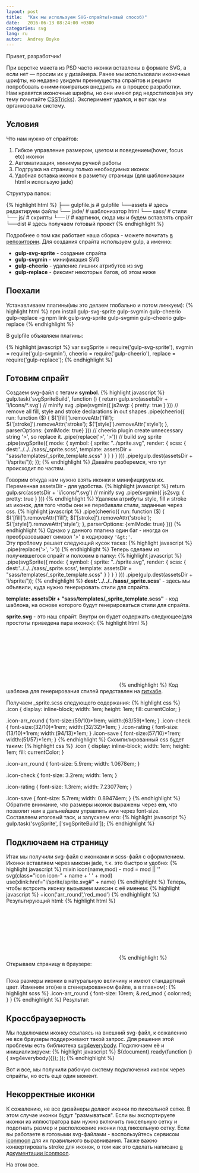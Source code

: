 ```yaml
---
layout: post
title:  "Как мы используем SVG-спрайты(новый способ)"
date:   2016-06-13 08:24:00 +0300
categories: svg
lang: ru
autor:  Andrey Boyko
---
```

Привет, разработчик!

При верстке макета из PSD часто иконки вставлены в формате SVG, а если нет — просим их у дизайнера. Ранее мы использовали иконочные шрифты, но недавно увидели преимущества спрайтов и решили попробовать <s>с ними поиграться</s> внедрить их в процесс разработки. Нам нравятся иконочные шрифты, но они имеют ряд недостатков(на эту тему почитайте [CSSTricks](https://css-tricks.com/icon-fonts-vs-svg/)). Эксперимент удался, и вот как мы организовали систему.

## Условия

Что нам нужно от спрайтов:

1. Гибкое управление размером, цветом и поведением(hover, focus etc) иконки
2. Автоматизация, минимум ручной работы
3. Подгрузка на страницу только необходимых иконок
4. Удобная вставка иконок в разметку страницы (для шаблонизации html я использую jade)

Структура папок:

{% highlight html %}
├── gulpfile.js                # gulpfile
└──assets                      # здесь редактируем файлы
    └── jade/                  # шаблонизатор html
    └── sass/                  # стили
    └── js/                    # скрипты
    └── i/                     # картинки, сюда мы и будем вставлять спрайт
└──dist                        # здесь получаем готовый проект
{% endhighlight %}

Подробнее о том как работает наша сборка - можете почитать [в репозитории](https://github.com/glivera-team/glivera-team-template).
Для создания спрайта используем gulp, а именно:

* <b>gulp-svg-sprite</b>  - создание спрайта
* <b>gulp-svgmin</b> - минификация SVG 
* <b>gulp-cheerio</b> - удаление лишних атрибутов из svg
* <b>gulp-replace</b> - фиксинг некоторых багов, об этом ниже

## Поехали

Устанавливаем плагины(мы это делаем глобально и потом линкуем):
{% highlight html %}
npm install gulp-svg-sprite gulp-svgmin gulp-cheerio gulp-replace -g
npm link gulp-svg-sprite gulp-svgmin gulp-cheerio gulp-replace
{% endhighlight %}

В gulpfile объявляем плагины:

{% highlight javascript %}
var svgSprite = require('gulp-svg-sprite'),
	svgmin = require('gulp-svgmin'),
	cheerio = require('gulp-cheerio'),
	replace = require('gulp-replace');
{% endhighlight %}

## Готовим спрайт
Создаем svg-файл с тегами <b>symbol</b>.
{% highlight javascript %}
gulp.task('svgSpriteBuild', function () {
	return gulp.src(assetsDir + 'i/icons/*.svg')
	// minify svg
		.pipe(svgmin({
			js2svg: {
				pretty: true
			}
		}))
		// remove all fill, style and stroke declarations in out shapes
		.pipe(cheerio({
			run: function ($) {
				$('[fill]').removeAttr('fill');
				$('[stroke]').removeAttr('stroke');
				$('[style]').removeAttr('style');
			},
			parserOptions: {xmlMode: true}
		}))
		// cheerio plugin create unnecessary string '&gt;', so replace it.
		.pipe(replace('&gt;', '>'))
		// build svg sprite
		.pipe(svgSprite({
			mode: {
				symbol: {
					sprite: "../sprite.svg",
					render: {
						scss: {
							dest:'../../../sass/_sprite.scss',
							template: assetsDir + "sass/templates/_sprite_template.scss"
						}
					}
				}
			}
		}))
		.pipe(gulp.dest(assetsDir + 'i/sprite/'));
});
{% endhighlight %}
Давайте разберемся, что тут происходит по частям.

Говорим откуда нам нужно взять иконки и минифицируем их. Переменная assetsDir - для удобства.
{% highlight javascript %}
return gulp.src(assetsDir + 'i/icons/*.svg')
	// minify svg
	.pipe(svgmin({
		js2svg: {
			pretty: true
		}
	}))
{% endhighlight %}
Удаляем атрибуты style, fill и stroke из иконок, для того чтобы они не перебивали стили, заданные через css.
{% highlight javascript %}
.pipe(cheerio({
	run: function ($) {
		$('[fill]').removeAttr('fill');
		$('[stroke]').removeAttr('stroke');
		$('[style]').removeAttr('style');
	},
	parserOptions: {xmlMode: true}
}))
{% endhighlight %}
Однако у данного плагина один баг - иногда он преобразовывает символ '>' в кодировку `'&gt;'`.
<br/>Эту проблему решает следующий кусок таска:
{% highlight javascript %}
.pipe(replace('&gt;', '>'))
{% endhighlight %}
Теперь сделаем из получившегося спрайт и положим в папку:
{% highlight javascript %}
.pipe(svgSprite({
	mode: {
		symbol: {
			sprite: "../sprite.svg",
			render: {
				scss: {
					dest:'../../../sass/_sprite.scss',
					template: assetsDir + "sass/templates/_sprite_template.scss"
				}
			}
		}
	}
}))
.pipe(gulp.dest(assetsDir + 'i/sprite/'));
{% endhighlight %}
<b>dest:'../../../sass/_sprite.scss'</b> - здесь мы объявили, куда нужно генерировать стили для спрайта.

<b>template: assetsDir + "sass/templates/_sprite_template.scss"</b> - код шаблона, на основе которого будут генерироваться стили для спрайта.

<b>sprite.svg</b> - это наш спрайт. Внутри он будет содержать следующее(для простоты приведена пара иконок):
{% highlight html %}
<?xml version="1.0" encoding="utf-8"?>
<svg xmlns="http://www.w3.org/2000/svg" xmlns:xlink="http://www.w3.org/1999/xlink">
<symbol viewBox="0 0 32 32" id="check">
    <path d="M26.664 6.27a.829.829 0 0 0-1.177 0L13.088 18.611a.826.826 0 0 1-1.178 0l-5.433-5.532a.825.825 0 0 0-1.177 0l-2.401 2.158a.83.83 0 0 0-.246.583c0 .215.087.44.247.603l5.478 5.749c.324.328.855.861 1.178 1.186l2.355 2.374a.834.834 0 0 0 1.178 0L29.019 9.83a.846.846 0 0 0 0-1.188l-2.356-2.373z"/>
</symbol>
<symbol viewBox="0 0 94 13" id="rating">
    <path d="M7 10.5l-4.11 2.16.78-4.58L.34 4.84l4.6-.67L7 0l2.06 4.17 4.6.67-3.33 3.24.78 4.58L7 10.5zm20 0l-4.11 2.16.78-4.58-3.33-3.24 4.6-.67L27 0l2.06 4.17 4.6.67-3.33 3.24.78 4.58L27 10.5zm20 0l-4.11 2.16.78-4.58-3.33-3.24 4.6-.67L47 0l2.061 4.17 4.6.67-3.33 3.24.779 4.58L47 10.5zm20 0l-4.109 2.16.779-4.58-3.33-3.24 4.6-.67L67 0l2.061 4.17 4.6.67-3.33 3.24.779 4.58L67 10.5zm24.771 3.073L87 11.064l-4.771 2.509.904-5.318-3.868-3.764 5.343-.778L87-1.128l2.393 4.841 5.343.778-3.868 3.764.903 5.318zM87 9.936l3.447 1.812-.654-3.842 2.792-2.717-3.856-.562L87 1.128l-1.729 3.499-3.856.562 2.792 2.717-.654 3.842L87 9.936z"/>
    <path d="M87 10.5l-4.109 2.16.779-4.58-3.33-3.24 4.6-.67L87 0v10.5z"/>
</symbol>
</svg>
{% endhighlight %}
Код шаблона для генерирования стилей представлен на <a href="https://github.com/glivera-team/glivera-team-template/blob/master/assets/sass/templates/_sprite_template.scss" target="_blank">гитхабе</a>.


Получаем _sprite.scss следующего содержания:
{% highlight css %}
.icon {
	display: inline-block;
	width: 1em;
	height: 1em;
	fill: currentColor;
}

.icon-arr_round {
	font-size:(59/10)*1rem;
	width:(63/59)*1em;
}
.icon-check {
	font-size:(32/10)*1rem;
	width:(32/32)*1em;
}
.icon-rating {
	font-size:(13/10)*1rem;
	width:(94/13)*1em;
}
.icon-save {
	font-size:(57/10)*1rem;
	width:(51/57)*1em;
}
{% endhighlight %}
Скомпилированный css будет таким:
{% highlight css %}
.icon {
  display: inline-block;
  width: 1em;
  height: 1em;
  fill: currentColor;
}

.icon-arr_round {
  font-size: 5.9rem;
  width: 1.0678em;
}

.icon-check {
  font-size: 3.2rem;
  width: 1em;
}

.icon-rating {
  font-size: 1.3rem;
  width: 7.23077em;
}

.icon-save {
  font-size: 5.7rem;
  width: 0.89474em;
}
{% endhighlight %}
Обратите внимание, что размеры иконок выражены через <b>em</b>, что позволит нам в дальнейшем управлять ими через font-size.<br/>Составляем итоговый таск, и запускаем его:
{% highlight javascript %}
gulp.task('svgSprite', ['svgSpriteBuild']);
{% endhighlight %}

## Подключаем на страницу
Итак мы получили svg-файл с иконками и scss-файл с оформлением.
Иконки вставляем через миксин jade, т.к. это быстро и удобно:
{% highlight javascript %}
mixin icon(name,mod)
	- mod = mod || ''
	svg(class="icon icon-" + name + ' ' + mod)
		use(xlink:href="i/sprite/sprite.svg#" + name)
{% endhighlight %}
Теперь, чтобы встроить иконку вызываем миксин с её именем:
{% highlight javascript %}
+icon('arr_round','red_mod')
{% endhighlight %}
Результирующий html:
{% highlight html %}
 <svg class="icon icon-arr_round red_mod">
    <use xlink:href="i/sprite/sprite.svg#arr_round"></use>
</svg>
{% endhighlight %}
Открываем страницу в браузере:<br/>

<img alt="" src="../../../../i/sprite-lesson-2-1.png">

Пока размеры иконки в натуральную величину и имеют стандартный цвет. Изменим это(не в сгенерированном файле, а в главном):
{% highlight scss %}
.icon-arr_round {
	font-size: 10rem;
	&.red_mod {
		color:red;
	}
}
{% endhighlight %}
Результат:<br/>
<img alt="" src="../../../../i/sprite-lesson-2-2.png">

## Кроссбраузерность
Мы подключаем иконку ссылаясь на внешний svg-файл, к сожалению не все браузеры поддерживают такой запрос. Для решения этой проблемы есть библиотека <a href="https://github.com/jonathantneal/svg4everybody" target="_blank">svg4everybody</a>. Подключаем её и инициализируем:
{% highlight javascript %}
$(document).ready(function () {
	svg4everybody({});
});
{% endhighlight %}

Вот и все, мы получили рабочую систему подключения иконок через спрайты, но есть еще один момент.

## Некорректные иконки

К сожалению, не все дизайнеры делают иконки по пиксельной сетке. В этом случае иконки будут "размываться". Если вы экспортируете иконки из иллюстратора вам нужно включить пиксельную сетку и подогнать размер и расположение иконки под пиксельную сетку. Если вы работаете в готовыми svg-файлами - воспользуйтесь сервисом [iconmoon](https://icomoon.io/app/) для их правильного выравнивания. Также важно конвертировать stroke для иконок, о том как это сделать написано <a href="https://icomoon.io/#docs/stroke-to-fill" target="_blank">в документации iconmoon</a>.

На этом все.
